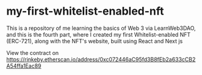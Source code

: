 # my-first-whitelist-enabled-nft
This is a repository of me learning the basics of Web 3 via LearnWeb3DAO, and this is the fourth part, where I created my first Whitelist-enabled NFT (ERC-721), along with the NFT's website, built using React and Next js

View the contract on https://rinkeby.etherscan.io/address/0xc072446aC95fd3B8fEb2a633cCB2A54ffa1Eac89
